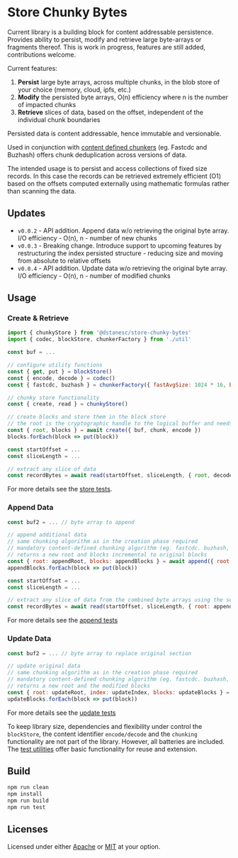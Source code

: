 # Store Chunky Bytes

Current library is a building block for content addressable persistence. Provides ability to persist, modify and retrieve large byte-arrays or fragments thereof. This is work in progress, features are still added, contributions welcome.

Current features:

1. __Persist__ large byte arrays, across multiple chunks, in the blob store of your choice (memory, cloud, ipfs, etc.) 
2. __Modify__ the persisted byte arrays, O(n) efficiency where n is the number of impacted chunks
3. __Retrieve__ slices of data, based on the offset, independent of the individual chunk boundaries 

Persisted data is content addressable, hence immutable and versionable.

Used in conjunction with [content defined chunkers](https://www.npmjs.com/package/@dstanesc/wasm-chunking-webpack-eval) (eg. Fastcdc and Buzhash) offers chunk deduplication across versions of data.

The intended usage is to persist and access collections of fixed size records. In this case the records can be retrieved extremely efficient (O1) based on the offsets computed externally using mathematic formulas rather than scanning the data.

## Updates

- `v0.0.2` - API addition. Append data w/o retrieving the original byte array. I/O efficiency - O(n), n - number of new chunks
- `v0.0.3` - Breaking change. Introduce support to upcoming features by restructuring the index persisted structure - reducing size and moving from absolute to relative offsets 
- `v0.0.4` - API addition. Update data w/o retrieving the original byte array. I/O efficiency - O(n), n - number of modified chunks

## Usage

### Create & Retrieve

```js
import { chunkyStore } from '@dstanesc/store-chunky-bytes'
import { codec, blockStore, chunkerFactory } from './util'

const buf = ...

// configure utility functions
const { get, put } = blockStore()
const { encode, decode } = codec()
const { fastcdc, buzhash } = chunkerFactory({ fastAvgSize: 1024 * 16, buzHash: 15 })

// chunky store functionality
const { create, read } = chunkyStore()

// create blocks and store them in the block store
// the root is the cryptographic handle to the logical buffer and needs preserved for later access
const { root, blocks } = await create({ buf, chunk, encode })
blocks.forEach(block => put(block))

const startOffset = ...
const sliceLength = ...

// extract any slice of data 
const recordBytes = await read(startOffset, sliceLength, { root, decode, get })
```

For more details see the [store tests](https://github.com/dstanesc/store-chunky-bytes/blob/39b4ed9e6fa0af28bdad7f732c941fcf3b599a7a/src/__tests__/chunky-store.test.ts#L18-L50).

### Append Data

```js
const buf2 = ... // byte array to append

// append additional data
// same chunking algorithm as in the creation phase required
// mandatory content-defined chunking algorithm (eg. fastcdc. buzhash, etc.)
// returns a new root and blocks incremental to original blocks
const { root: appendRoot, blocks: appendBlocks } = await append({ root: origRoot, decode, get }, { buf: buf2, chunk: fastcdc, encode })
appendBlocks.forEach(block => put(block))

const startOffset = ...
const sliceLength = ...

// extract any slice of data from the combined byte arrays using the second root
const recordBytes = await read(startOffset, sliceLength, { root: appendRoot, decode, get })
```

For more details see the [append tests](https://github.com/dstanesc/store-chunky-bytes/blob/3f80f265ffed67df4d12cbcf8380ab19e9827050/src/__tests__/chunky-append.test.ts#L16)

### Update Data

```js
const buf2 = ... // byte array to replace original section

// update original data 
// same chunking algorithm as in the creation phase required
// mandatory content-defined chunking algorithm (eg. fastcdc. buzhash, etc.)
// returns a new root and the modified blocks
const { root: updateRoot, index: updateIndex, blocks: updateBlocks } = await update({ root, decode, get }, { buf: buf2, chunk: fastcdc, encode }, RECORD_UPDATE_OFFSET)
updateBlocks.forEach(block => put(block))

```

For more details see the [update tests](https://github.com/dstanesc/store-chunky-bytes/blob/af396ff31106438d98f544f31e0923c6c5db6ae4/src/__tests__/chunky-update.test.ts#L22)

To keep library size, dependencies and flexibility under control the `blockStore`, the content identifier `encode/decode` and the `chunking` functionality are not part of the library. However, all batteries are included. The [test utilities](https://github.com/dstanesc/store-chunky-bytes/blob/main/src/__tests__/util.ts) offer basic functionality for reuse and extension.

## Build

```sh
npm run clean
npm install
npm run build
npm run test
```

## Licenses

Licensed under either [Apache](./LICENSE-APACHE) or [MIT](./LICENSE-MIT) at your option.
